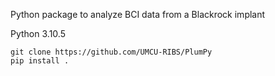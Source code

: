 Python package to analyze BCI data from a Blackrock implant

Python 3.10.5

```
git clone https://github.com/UMCU-RIBS/PlumPy
pip install .
```

